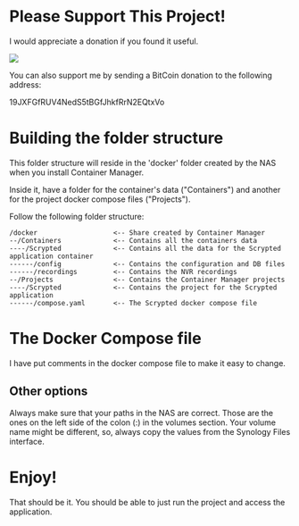 # Please Support This Project!

I would appreciate a donation if you found it useful.

[![](https://www.paypalobjects.com/en_US/i/btn/btn_donateCC_LG.gif)](https://www.paypal.com/cgi-bin/webscr?cmd=_donations&business=53CD2WNX3698E&lc=US&item_name=TechByteTips&item_number=Video%2dRequests&currency_code=USD&bn=PP%2dDonationsBF%3abtn_donateCC_LG%2egif%3aNonHosted)

You can also support me by sending a BitCoin donation to the following address:

19JXFGfRUV4NedS5tBGfJhkfRrN2EQtxVo

# Building the folder structure

This folder structure will reside in the 'docker' folder created by the NAS when you install Container Manager.

Inside it, have a folder for the container's data ("Containers") and another for the project docker compose files ("Projects").

Follow the following folder structure:

```
/docker                   <-- Share created by Container Manager
--/Containers             <-- Contains all the containers data
----/Scrypted             <-- Contains all the data for the Scrypted application container
------/config             <-- Contains the configuration and DB files
------/recordings         <-- Contains the NVR recordings
--/Projects               <-- Contains the Container Manager projects
----/Scrypted             <-- Contains the project for the Scrypted application
------/compose.yaml       <-- The Scrypted docker compose file
```

# The Docker Compose file

I have put comments in the docker compose file to make it easy to change.

## Other options

Always make sure that your paths in the NAS are correct.  Those are the ones on the left side of the colon (:) in the volumes section.  Your volume name might be different, so, always copy the values from the Synology Files interface.

# Enjoy!

That should be it.  You should be able to just run the project and access the application.